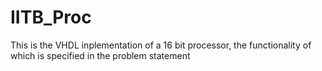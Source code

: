 # IITB_Proc
This is the VHDL inplementation of a 16 bit processor, the functionality of which is specified in the problem statement
